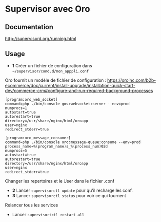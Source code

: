 Supervisor avec Oro
========================

## Documentation

http://supervisord.org/running.html


## Usage

* **1** Créer un fichier de configuration dans `~/supervisor/cond.d/mon_apppli.conf`

Oro fournit un modèle de fichier de configuration : https://oroinc.com/b2b-ecommerce/doc/current/install-upgrade/installation-quick-start-dev/commerce-crm#configure-and-run-required-background-processes

```
[program:oro_web_socket]
command=php ./bin/console gos:websocket:server --env=prod
numprocs=1
autostart=true
autorestart=true
directory=/usr/share/nginx/html/oroapp
user=nginx
redirect_stderr=true

[program:oro_message_consumer]
command=php ./bin/console oro:message-queue:consume --env=prod
process_name=%(program_name)s_%(process_num)02d
numprocs=5
autostart=true
autorestart=true
directory=/usr/share/nginx/html/oroapp
user=nginx
redirect_stderr=true
```

Changer les repertoires et le User dans le fichier .conf

* **2** Lancer `supervisorctl update` pour qu'il recharge les conf.
* **3** Lancer `supervisorctl status` pour voir ce qui tournent

Relancer tous les services

* Lancer `supervisortctl restart all` 


